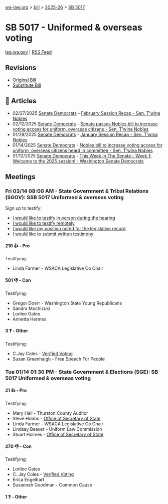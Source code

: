 [wa-law.org](/) > [bill](/bill/) > [2025-26](/bill/2025-26/) > [SB 5017](/bill/2025-26/sb/5017/)

# SB 5017 - Uniformed & overseas voting
[leg.wa.gov](https://app.leg.wa.gov/billsummary?BillNumber=5017&Year=2025&Initiative=false) | [RSS Feed](./rss.xml)

## Revisions
* [Original Bill](1/)
* [Substitute Bill](S/)

## 📰 Articles
* 02/27/2025 [Senate Democrats](/org/senate_democrats/) - [February Session Recap - Sen. T’wina Nobles](https://senatedemocrats.wa.gov/nobles/2025/02/26/february-session-recap-2/#:~:text=SB%205017)
* 02/12/2025 [Senate Democrats](/org/senate_democrats/) - [Senate passes Nobles bill to increase voting access for uniform, overseas citizens - Sen. T’wina Nobles](https://senatedemocrats.wa.gov/nobles/2025/02/12/senate-passes-nobles-bill-to-increase-voting-access-for-uniform-overseas-citizens/#:~:text=Senate%20Bill%205017)
* 01/28/2025 [Senate Democrats](/org/senate_democrats/) - [January Session Recap - Sen. T’wina Nobles](https://senatedemocrats.wa.gov/nobles/2025/01/28/january-session-recap-2/#:~:text=SB%205017)
* 01/14/2025 [Senate Democrats](/org/senate_democrats/) - [Nobles bill to increase voting access for uniform, overseas citizens heard in committee - Sen. T’wina Nobles](https://senatedemocrats.wa.gov/nobles/2025/01/14/nobles-bill-to-increase-voting-access-for-uniform-overseas-citizens-heard-in-committee/#:~:text=Senate%20Bill%205017)
* 01/12/2025 [Senate Democrats](/org/senate_democrats/) - [This Week In The Senate - Week 1: Welcome to the 2025 session! - Washington Senate Democrats](https://senatedemocrats.wa.gov/blog/2025/01/12/this-week-in-the-senate-week-1-welcome-to-the-2025-session/#:~:text=Senate%20Bill%205017)

## Meetings
### Fri 03/14 08:00 AM - State Government & Tribal Relations (SGOV): SSB 5017 Uniformed & overseas voting
Sign up to testify:
* [I would like to testify in person during the hearing](https://app.leg.wa.gov/csi/Testifier/Add?chamber=House&mId=32989&aId=165368&caId=26290&tId=1)
* [I would like to testify remotely](https://app.leg.wa.gov/csi/Testifier/Add?chamber=House&mId=32989&aId=165368&caId=26290&tId=2)
* [I would like my position noted for the legislative record](https://app.leg.wa.gov/csi/Testifier/Add?chamber=House&mId=32989&aId=165368&caId=26290&tId=3)
* [I would like to submit written testimony](https://app.leg.wa.gov/csi/Testifier/Add?chamber=House&mId=32989&aId=165368&caId=26290&tId=4)

#### 210 👍 - Pro
Testifying:
* Linda Farmer - WSACA Legislative Co Chair

#### 501 👎 - Con
Testifying:
* Gregor Doerr - Washington State Young Republicans
* Sandra Mochizuki
* Lorilee Gates
* Annetta Hermes

#### 3 ❓ - Other
Testifying:
* C.Jay Coles - [Verified Voting](/org/verified_voting/)
* Susan Greenhalgh - Free Speech For People

### Tue 01/14 01:30 PM - State Government & Elections (SGE): SB 5017 Uniformed & overseas voting
#### 21 👍 - Pro
Testifying:
* Mary Hall - Thurston County Auditor
* Steve Hobbs - [Office of Secretary of State](/org/office_of_secretary_of_state/)
* Linda Farmer - WSACA Legislative Co Chair
* Lindsay Beaver - Uniform Law Commission
* Stuart Holmes - [Office of Secretary of State](/org/office_of_secretary_of_state/)

#### 270 👎 - Con
Testifying:
* Lorilee Gates
* C. Jay Coles - [Verified Voting](/org/verified_voting/)
* Erica Engelhart
* Susannah Goodman - Common Cause

#### 1 ❓ - Other
